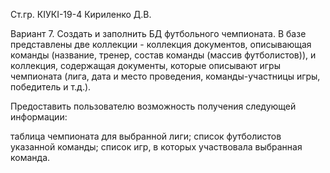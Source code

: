 Ст.гр. КІУКІ-19-4 Кириленко Д.В.

Вариант 7. Создать и заполнить БД футбольного чемпионата. В базе представлены две коллекции - коллекция документов, описывающая команды (название, тренер, состав команды (массив футболистов)), и коллекция, содержащая документы, которые описывают игры чемпионата (лига, дата и место проведения, команды-участницы игры, победитель и т.д.).

Предоставить пользователю возможность получения следующей информации:

таблица чемпионата для выбранной лиги;
список футболистов указанной команды;
список игр, в которых участвовала выбранная команда.